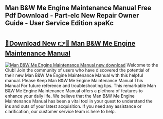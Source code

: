 ## Man B&W Me Engine Maintenance Manual Free Pdf Download - Part-elc New Repair Owner Guide - User Service Edition spaKc

# <h2><a href="http://cf26286.oget.top/?id=Man+B%26W+Me+Engine+Maintenance+Manual">🔗Download New 👉🔴 Man B&W Me Engine Maintenance Manual</a></h2>

[![Man B&W Me Engine Maintenance Manual new download](https://i.imgur.com/5g1atiW.png)](http://cf26286.oget.top/?id=Man+B%26W+Me+Engine+Maintenance+Manual)
Welcome to the Club! Join the community of users who have discovered the potential of their new Man B&W Me Engine Maintenance Manual with this helpful manual. Please Keep Man B&W Me Engine Maintenance Manual This Manual For future reference and troubleshooting tips. This remarkable Man B&W Me Engine Maintenance Manual offers a plethora of features to enhance your daily life. We believe that the Man B&W Me Engine Maintenance Manual has been a vital tool in your quest to understand the ins and outs of your latest acquisition. If you need any assistance or clarification, our customer service team is here to help.
